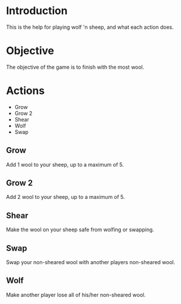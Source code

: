 # Introduction #

This is the help for playing wolf 'n sheep, and what each action does.


# Objective #

The objective of the game is to finish with the most wool.


# Actions #

  * Grow
  * Grow 2
  * Shear
  * Wolf
  * Swap

## Grow ##
Add 1 wool to your sheep, up to a maximum of 5.

## Grow 2 ##
Add 2 wool to your sheep, up to a maximum of 5.

## Shear ##
Make the wool on your sheep safe from wolfing or swapping.

## Swap ##
Swap your non-sheared wool with another players non-sheared wool.

## Wolf ##
Make another player lose all of his/her non-sheared wool.